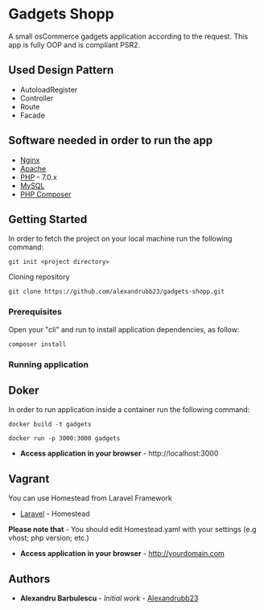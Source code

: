 
# Gadgets Shopp

A small osCommerce gadgets application according to the request. This app is fully OOP and is compliant PSR2.

## Used Design Pattern

* AutoloadRegister
* Controller
* Route
* Facade

## Software needed in order to run the app

* [Nginx](https://www.nginx.com/)
* [Apache](https://httpd.apache.org/)
* [PHP](http://php.net/docs.php) - 7.0.x
* [MySQL](https://www.mysql.com/)
* [PHP Composer](https://getcomposer.org/)

## Getting Started

In order to fetch the project on your local machine run the following command:

```
git init <project directory>
```

Cloning repository

```
git clone https://github.com/alexandrubb23/gadgets-shopp.git
```

### Prerequisites

Open your "cli" and run to install application dependencies, as follow:

```
composer install
```

### Running application

## Doker

In order to run application inside a container run the following command:

```
docker build -t gadgets
```

```
docker run -p 3000:3000 gadgets
```

* **Access application in your browser** - http://localhost:3000


## Vagrant

You can use Homestead from Laravel Framework

* [Laravel](https://laravel.com/docs/5.6/homestead) - Homestead

**Please note that** - You should edit Homestead.yaml with your settings (e.g vhost; php version; etc.)

* **Access application in your browser** - http://yourdomain.com

## Authors

* **Alexandru Barbulescu** - *Initial work* - [Alexandrubb23](https://github.com/alexandrubb23)



